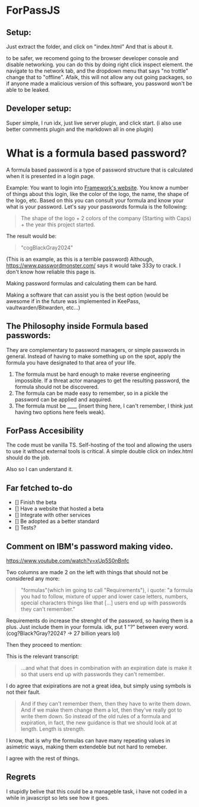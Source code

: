 # ForPassJS

## Setup:

Just extract the folder, and click on "index.html"
And that is about it.

to be safer, we recomend going to the browser developer console and disable networking.
you can do this by doing right click inspect element.
the navigate to the network tab, and the dropdown menu that says "no trottle" change that to "offline".
Afaik, this will not allow any out going packages, so if anyone made a malicious version of this software, you password won't be able to be leaked.

## Developer setup:

Super simple, I run idx, just live server plugin, and click start. (i also use better comments plugin and the markdown all in one plugin)


# What is a formula based password?
A formula based password is a type of password structure that is calculated when it is presented in a login page.

Example: You want to login into [Framework's website](https://frame.work). 
You know a number of things about this login, like the color of the logo, the name, the shape of the logo, etc.
Based on this you can consult your formula and know your what is your password.
Let's say your passwords formula is the following:
> The shape of the logo + 2 colors of the company (Starting with Caps) + the year this project started.

The result would be: 
> "cogBlackGray2024"

(This is an example, as this is a terrible password)
Although, https://www.passwordmonster.com/ says it would take 333y to crack. I don't know how reliable this page is.

Making password formulas and calculating them can be hard.

Making a software that can assist you is the best option (would be awesome if in the future was implemented in KeePass, vaultwarden/Bitwarden, etc...)

## The Philosophy inside Formula based passwords:
They are complementary to password managers, or simple passwords in general.
Instead of having to make something up on the spot, apply the formula you have designated to that area of your life.

1. The formula must be hard enough to make reverse engineering impossible. If a threat actor manages to get the resulting password, the formula should not be discovered.
2. The formula can be made easy to remember, so in a pickle the password can be applied and aqquired.
3. The formula must be ____ (insert thing here, I can't remember, I think just having two options here feels weak).

## ForPass Accesibility

The code must be vanilla TS.
Self-hosting of the tool and allowing the users to use it without external tools is critical.
A simple double click on index.html should do the job.

Also so I can understand it.









## Far fetched to-do

- [] Finish the beta
- [] Have a website that hosted a beta
- [] Integrate with other services
- [] Be adopted as a better standard
- [] Tests?


## Comment on IBM's password making video.
https://www.youtube.com/watch?v=xUp5S0nBnfc

Two columns are made 2 on the left with things that should not be considered any more:
>"formulas"(which im going to call "Requirements"), i quote: "a formula you had to follow, mixture of upper and lower case letters, numbers, special characters things like that [...] users end up with passwords they can't remember."

Requirements do increase the strenght of the password, so having them is a plus.
Just include them in your formula. idk, put 1 "?" between every word. (cog?Black?Gray?2024? -> 27 billion years lol)

Then they proceed to mention:



This is the relevant transcript:
> ...and what that does in combination with an expiration date is make it so that users end up with passwords they can't remember.

I do agree that exipirations are not a great idea, but simply using symbols is not their fault.

> And if they can't remember them, then they have to write them down.
> And if we make them change them a lot, then they've really got to write them down.
> So instead of the old rules of a formula and expiration, in fact, the new guidance is that we should look at at length.
> Length is strength.

I know, that is why the formulas can have many repeating values in asimetric ways, making them extendeble but not hard to remeber.

I agree with the rest of things.






## Regrets

I stupidly belive that this could be a manageble task, i have not coded in a while in javascript so lets see how it goes.


